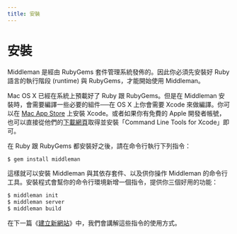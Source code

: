 ```yaml
---
title: 安裝
---
```


# 安裝

Middleman 是經由 RubyGems 套件管理系統發佈的。因此你必須先安裝好 Ruby 語言的執行階段 (runtime) 與 RubyGems，才能開始使用 Middleman。

Mac OS X 已經在系統上預載好了 Ruby 跟 RubyGems。但是在 Middleman 安裝時，會需要編譯一些必要的組件──在 OS X 上你會需要 Xcode 來做編譯。你可以在 [Mac App
Store](http://itunes.apple.com/tw/app/xcode/id497799835?ls=1&mt=12&l=zh) 上安裝 Xcode。或者如果你有免費的 Apple 開發者帳號，也可以直接從他們的[下載網頁](https://developer.apple.com/downloads/index.action)取得並安裝「Command Line Tools for Xcode」即可。

在 Ruby 跟 RubyGems 都安裝好之後，請在命令行執行下列指令：

```bash
$ gem install middleman
```

這樣就可以安裝 Middleman 與其依存套件、以及供你操作 Middleman 的命令行工具。安裝程式會幫你的命令行環境新增一個指令，提供你三個好用的功能：

```bash
$ middleman init
$ middleman server
$ middleman build
```

在下一篇《[建立新網站](/tw/basics/start_new_site)》中，我們會講解這些指令的使用方式。
